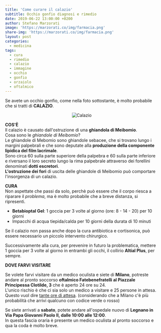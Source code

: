 ```yaml
---
title: 'Come curare il calazio'
subtitle: Occhio gonfio diagnosi e rimedio
date: 2019-06-22 13:00:00 +0200
author: Stefano Marzorati
image: 'https://marzorati.co/img/farmacia.png'
share-img: 'https://marzorati.co/img/farmacia.png'
layout: post
categories:
  - medicina
tags:
  - cura
  - rimedio
  - calazio
  - immagine
  - occhio
  - gonfio
  - orzaiolo
  - oftalmico
---
```

Se avete un occhio gonfio, come nella foto sottostante, è molto probabile che si tratti di **CALAZIO**.   

<center>
<img alt="Calazio" src="https://live.staticflickr.com/65535/48107457077_0a3ec97a9a_o.jpg">
</center>

**COS'È**   
Il calazio è causato dall'ostruzione di una **ghiandola di Meibomio**.   
Cosa sono le *ghiandole di Meibomio*?   
Le ghiandole di Mebomio sono ghiandole sebacee, che si trovano lungo i margini palpebrali e che sono deputate alla **produzione della componente lipidica del film lacrimale**.   
Sono circa 60 sulla parte superiore della palpebra e 60 sulla parte inferiore e riversano il loro secreto lungo la rima palpebrale attraverso dei forellini denominati **dotti escretori**.   
**L'ostruzione dei fori** di uscita delle ghiandole di Meibomio può comportare l'insorgenza di un calazio.   

**CURA**   
Non aspettate che passi da solo, perchè può essere che il corpo riesca a riparare il *problema*, ma è molto probabile che a breve distanza, si ripresenti.   

 - **Betabioptal Gel**: 1 goccia per 3 volte al giorno (ore: 8 - 14 - 20) per 10 giorni
 - Impacchi di acqua tiepida/calda per 10 giorni della durata di 10 minuti
 
Se il calazio non passa anche dopo la cura antibiotica e cortisonica, può essere necessario un piccolo intervento chirurgico.   

Successivamente alla cura, per prevenire in futuro la problematica, mettere 1 goccia per 3 volte al giorno in entrambi gli occhi, il collirio **Altial Plus**, per sempre.   


**DOVE FARVI VISITARE**   

Se volete farvi visitare da un medico oculista e siete di **Milano**, potreste andare al pronto soccorso **oftalmico Fatebenefratelli al Piazzale Principessa Clotilde, 3** che è aperto 24 ore su 24.   
L'unico rischio è che ci sia solo un medico a visitare e 25 persone in attesa.   
Questo vuol dire <u>tante ore di attesa</u>. (considerando che a Milano c'è più probabilità che arrivi qualcuno con codice verde o rosso)

Se siete arrivati a **sabato**, potete andare all'ospedale nuovo di **Legnano in Via Papa Giovanni Paolo II, dalle 10:00 alle 12:00**.   
In questa fascia oraria è presente un medico oculista al pronto soccorso e qua la coda è molto breve.   
